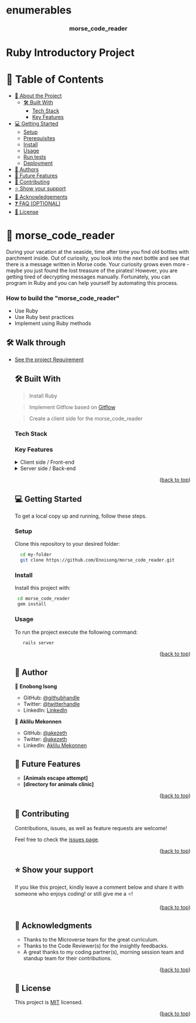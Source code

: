 # enumerables <a name="readme-top"></a>

 <div align="center">
   <h3><b>morse_code_reader</b></h3>
  </div>

  <h1>Ruby Introductory Project</h1>

 # 📗 Table of Contents
- [📖 About the Project](#about-project)
  - [🛠 Built With](#built-with)
    - [Tech Stack](#tech-stack) 
    - [Key Features](#key-features) 
- [💻 Getting Started](#getting-started)
  - [Setup](#setup)
  - [Prerequisites](#prerequisites)
  - [Install](#install)
  - [Usage](#usage)
  - [Run tests](#run-tests)
  - [Deployment](#triangular_flag_on_post-deployment)
- [👥 Authors](#authors)
- [🔭 Future Features](#future-features)
- [🤝 Contributing](#contributing)
- [⭐️ Show your support](#support)
- [🙏 Acknowledgements](#acknowledgements)
- [❓ FAQ (OPTIONAL)](#faq)
- [📝 License](#license)

<!-- PROJECT DESCRIPTION -->
# 📖 morse_code_reader <a name="about-project"></a> 

During your vacation at the seaside, time after time you find old bottles with parchment inside. Out of curiosity, you look into the next bottle and  see that there is a message written in Morse code. Your curiosity grows even more - maybe you just found the lost treasure of the pirates! However, you are getting tired of decrypting messages manually. Fortunately, you can program in Ruby and you can help yourself by automating this process.
 
 ### How to build the "morse_code_reader"

 - Use Ruby
 - Use Ruby best practices
 - Implement using Ruby methods

## 🛠 Walk through <a name="walk-through"></a>
<ul>
  <li><a href="https://github.com/microverseinc/curriculum-ruby/blob/main/simple-ruby/morse_code.md">See the project Requirement</a></li>

## 🛠 Built With <a name="built-with"></a>

 > Install Ruby

 > Implement Gitflow based on <a href="https://github.com/microverseinc/curriculum-transversal-skills/blob/main/git-github/articles/gitflow.md">Gitflow</a>

 > Create a client side for the morse_code_reader

 ### Tech Stack <a name="tech-stack"></a>

 ### Key Features <a name="key-features"></a>

 <details>
   <summary>Client side / Front-end</summary>
   <ul>
   <li><a href="https//www.w3.org/Style/CSS/">CSS</a></li>
   </ul>
   </details>
  
  <details>
   <summary>Server side / Back-end</summary>
   <ul>
   <li><a href="https//render.com/">Ruby</a></li>
   </ul>
   </details>
  
  <p align="right">(<a href="#readme-top">back to top</a>)</p>

 <!-- GETTING STARTED -->

## 💻 Getting Started <a name="getting-started"></a>

To get a local copy up and running, follow these steps.

### Setup

Clone this repository to your desired folder:

```sh
  cd my-folder
  git clone https://github.com/Enoisong/morse_code_reader.git
```

### Install

Install this project with: 

```sh
 cd morse_code_reader
 gem install
```

### Usage

To run the project execute the following command:

```sh
   rails server
```
 
<p align="right">(<a href="#readme-top">back to top</a>)</p>

<!-- AUTHORS -->
## 👥 Author <a name="author"></a> 
 
👤 **Enobong Isong**
 - GitHub: [@githubhandle](https://github.com/Enoisong)
- Twitter: [@twitterhandle](https://twitter.com/Enobongmisong)
- LinkedIn: [LinkedIn](https://www.linkedin.com/in/enobong-isong/)

👤 **Aklilu Mekonnen**

- GitHub: [@akezeth](https://github.com/akezeth)
- Twitter: [@akezeth](https://twitter.com/akezeth)
- LinkedIn: [Aklilu Mekonnen](https://www.linkedin.com/in/aklilu-mekonnen/)

## 🔭 Future Features <a name="future-features"></a> 
 
- **[Animals escape attempt]**
- **[directory for animals clinic]**

 
<p align="right">(<a href="#readme-top">back to top</a>)</p>

<!-- CONTRIBUTING -->

## 🤝 Contributing <a name="contributing"></a>

Contributions, issues, as well as feature requests are welcome!

Feel free to check the [issues page](../../issues/).

<p align="right">(<a href="#readme-top">back to top</a>)</p>

<!-- SUPPORT -->
## ⭐️ Show your support <a name="support"></a>

If you like this project, kindly leave a comment below and share it with
someone who enjoys coding! or still give me a ⭐️!

<p align="right">(<a href="#readme-top">back to top</a>)</p>

<!-- ACKNOWLEDGEMENTS -->
## 🙏 Acknowledgments <a name="acknowledgements"></a>
 
-	Thanks to the Microverse team for the great curriculum.
-	Thanks to the Code Reviewer(s) for the insightly feedbacks.
-	A great thanks to my coding partner(s), morning session team 
    and standup team for their contributions.

<p align="right">(<a href="#readme-top">back to top</a>)</p>
 
## 📝 License <a name="license"></a> 

This project is [MIT](./MIT.md) licensed.

<p align="right">(<a href="#readme-top">back to top</a>)</p>
